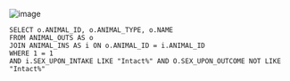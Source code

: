 ![image](https://github.com/jinsungtoo/SQL_Coding_test/assets/115756142/496e6daf-a986-400b-ab7d-ab2832c44a98)


    SELECT o.ANIMAL_ID, o.ANIMAL_TYPE, o.NAME
    FROM ANIMAL_OUTS AS o
    JOIN ANIMAL_INS AS i ON o.ANIMAL_ID = i.ANIMAL_ID
    WHERE 1 = 1
    AND i.SEX_UPON_INTAKE LIKE "Intact%" AND O.SEX_UPON_OUTCOME NOT LIKE "Intact%"
